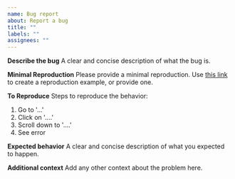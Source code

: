 ```yaml
---
name: Bug report
about: Report a bug
title: ""
labels: ""
assignees: ""
---
```


**Describe the bug**
A clear and concise description of what the bug is.

**Minimal Reproduction**
Please provide a minimal reproduction. Use [this link](https://stackblitz.com/github/leddgroup/typescript-transform-paths/tree/master/examples/basic) to create a reproduction example, or provide one.

**To Reproduce**
Steps to reproduce the behavior:

1. Go to '...'
2. Click on '....'
3. Scroll down to '....'
4. See error

**Expected behavior**
A clear and concise description of what you expected to happen.

**Additional context**
Add any other context about the problem here.
